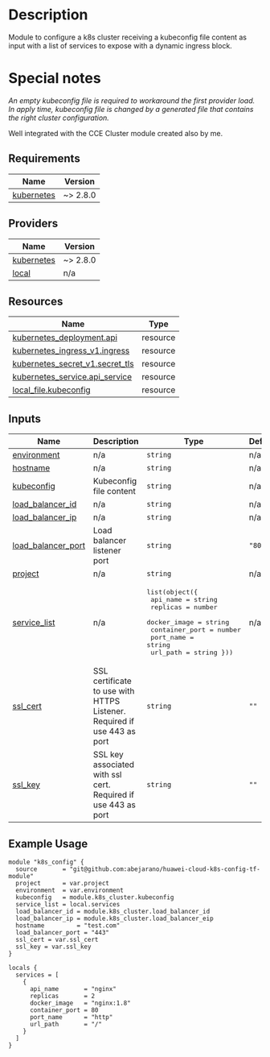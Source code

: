 # Description

Module to configure a k8s cluster receiving a kubeconfig file content as input with a list of services to expose with a dynamic ingress block.

# Special notes

_An empty kubeconfig file is required to workaround the first provider load. In apply time, kubeconfig file is changed by a generated file that contains the right cluster configuration._

Well integrated with the CCE Cluster module created also by me.

## Requirements

| Name | Version |
|------|---------|
| <a name="requirement_kubernetes"></a> [kubernetes](#requirement\_kubernetes) | ~> 2.8.0 |

## Providers

| Name | Version |
|------|---------|
| <a name="provider_kubernetes"></a> [kubernetes](#provider\_kubernetes) | ~> 2.8.0 |
| <a name="provider_local"></a> [local](#provider\_local) | n/a |

## Resources

| Name | Type |
|------|------|
| [kubernetes_deployment.api](https://registry.terraform.io/providers/hashicorp/kubernetes/latest/docs/resources/deployment) | resource |
| [kubernetes_ingress_v1.ingress](https://registry.terraform.io/providers/hashicorp/kubernetes/latest/docs/resources/ingress_v1) | resource |
| [kubernetes_secret_v1.secret_tls](https://registry.terraform.io/providers/hashicorp/kubernetes/latest/docs/resources/secret_v1) | resource |
| [kubernetes_service.api_service](https://registry.terraform.io/providers/hashicorp/kubernetes/latest/docs/resources/service) | resource |
| [local_file.kubeconfig](https://registry.terraform.io/providers/hashicorp/local/latest/docs/resources/file) | resource |

## Inputs

| Name | Description | Type | Default | Required |
|------|-------------|------|---------|:--------:|
| <a name="input_environment"></a> [environment](#input\_environment) | n/a | `string` | n/a | yes |
| <a name="input_hostname"></a> [hostname](#input\_hostname) | n/a | `string` | n/a | yes |
| <a name="input_kubeconfig"></a> [kubeconfig](#input\_kubeconfig) | Kubeconfig file content | `string` | n/a | yes |
| <a name="input_load_balancer_id"></a> [load\_balancer\_id](#input\_load\_balancer\_id) | n/a | `string` | n/a | yes |
| <a name="input_load_balancer_ip"></a> [load\_balancer\_ip](#input\_load\_balancer\_ip) | n/a | `string` | n/a | yes |
| <a name="input_load_balancer_port"></a> [load\_balancer\_port](#input\_load\_balancer\_port) | Load balancer listener port | `string` | `"80"` | no |
| <a name="input_project"></a> [project](#input\_project) | n/a | `string` | n/a | yes |
| <a name="input_service_list"></a> [service\_list](#input\_service\_list) | n/a | <pre>list(object({<br>    api_name       = string<br>    replicas       = number<br>    docker_image   = string<br>    container_port = number<br>    port_name      = string<br>  url_path = string }))</pre> | n/a | yes |
| <a name="input_ssl_cert"></a> [ssl\_cert](#input\_ssl\_cert) | SSL certificate to use with HTTPS Listener. Required if use 443 as port | `string` | `""` | no |
| <a name="input_ssl_key"></a> [ssl\_key](#input\_ssl\_key) | SSL key associated with ssl cert. Required if use 443 as port | `string` | `""` | no |


## Example Usage

````
module "k8s_config" {
  source       = "git@github.com:abejarano/huawei-cloud-k8s-config-tf-module"
  project      = var.project
  environment  = var.environment
  kubeconfig   = module.k8s_cluster.kubeconfig
  service_list = local.services
  load_balancer_id = module.k8s_cluster.load_balancer_id
  load_balancer_ip = module.k8s_cluster.load_balancer_eip
  hostname         = "test.com"
  load_balancer_port = "443"
  ssl_cert = var.ssl_cert
  ssl_key = var.ssl_key
}

locals {
  services = [
    {
      api_name       = "nginx"
      replicas       = 2
      docker_image   = "nginx:1.8"
      container_port = 80
      port_name      = "http"
      url_path       = "/"
    }
  ]
}

````
